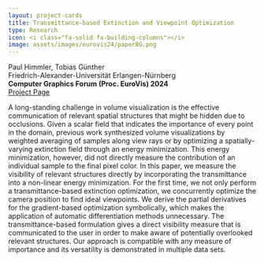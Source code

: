 ```yaml
---
layout: project-cards
title: Transmittance-based Extinction and Viewpoint Optimization
type: Research
icon: <i class="fa-solid fa-building-columns"></i>
image: assets/images/eurovis24/paperBG.png
---
```


<div class="mx-auto">
Paul Himmler, Tobias Günther
<br>
Friedrich-Alexander-Universität Erlangen-Nürnberg
<br>
<b>
Computer Graphics Forum (Proc. EuroVis) 2024</b>
</div>

<div class="btn-group btn-group-sm mx-auto mt-2 mb-5" role="group">
    <a class="btn btn-secondary mx-1" href="transmittance-based_extinction_and_viewpoint_optimization.html"><i class="fa-regular fa-window-maximize"></i> Project Page</a>
</div>

A long-standing challenge in volume visualization is the effective communication of relevant spatial structures that might be hidden due to occlusions. Given a scalar field that indicates the importance of every point in the domain, previous work synthesized volume visualizations by weighted averaging of samples along view rays or by optimizing a spatially-varying extinction field through an energy minimization. This energy minimization, however, did not directly measure the contribution of an individual sample to the final pixel color. In this paper, we measure the visibility of relevant structures directly by incorporating the transmittance into a non-linear energy minimization. For the first time, we not only perform a transmittance-based extinction optimization, we concurrently optimize the camera position to find ideal viewpoints. We derive the partial derivatives for the gradient-based optimization symbolically, which makes the application of automatic differentiation methods unnecessary. The transmittance-based formulation gives a direct visibility measure that is communicated to the user in order to make aware of potentially overlooked relevant structures. Our approach is compatible with any measure of importance and its versatility is demonstrated in multiple data sets.
